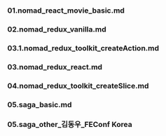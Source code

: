 ### 01.nomad_react_movie_basic.md
### 02.nomad_redux_vanilla.md
### 03.1.nomad_redux_toolkit_createAction.md
### 03.nomad_redux_react.md
### 04.nomad_redux_toolkit_createSlice.md
### 05.saga_basic.md
### 05.saga_other_김동우_FEConf Korea